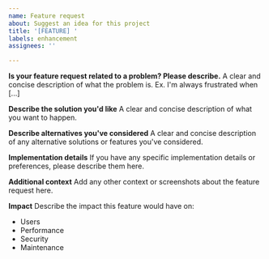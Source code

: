 ```yaml
---
name: Feature request
about: Suggest an idea for this project
title: '[FEATURE] '
labels: enhancement
assignees: ''

---
```


**Is your feature request related to a problem? Please describe.**
A clear and concise description of what the problem is. Ex. I'm always frustrated when [...]

**Describe the solution you'd like**
A clear and concise description of what you want to happen.

**Describe alternatives you've considered**
A clear and concise description of any alternative solutions or features you've considered.

**Implementation details**
If you have any specific implementation details or preferences, please describe them here.

**Additional context**
Add any other context or screenshots about the feature request here.

**Impact**
Describe the impact this feature would have on:
- Users
- Performance
- Security
- Maintenance 